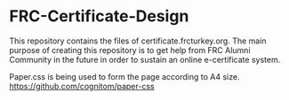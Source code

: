 # FRC-Certificate-Design

This repository contains the files of certificate.frcturkey.org. The main purpose of creating this repository is to get help from FRC Alumni Community in the future in order to sustain an online e-certificate system.

Paper.css is being used to form the page according to A4 size. https://github.com/cognitom/paper-css
